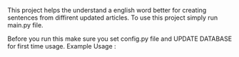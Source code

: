 This project helps the understand a english word better for creating sentences from diffirent updated articles. To use this project simply run main.py file.

Before you run this make sure you set config.py file and UPDATE DATABASE for first time usage.
Example Usage : 


